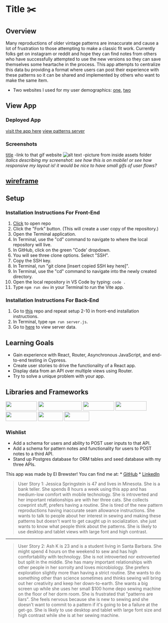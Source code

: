# **Title** ✂️

## **Overview**

Many reproductions of older vintage patterns are innaccurate and cause a lot of frustration to those attempting to make a classic fit work. Currently folks get on instagram or reddit and hope they can find notes from others who have successfully attempted to use the new versions so they can save themselves some heartache in the process.  This app attempts to centralize this data bu providing a format where users can post their experience with these patterns so it can be shared and implemented by others who want to make the same item. 
[^1]: User Story
[^2]: User Story

- Two websites I used for my user demographics: [one](https://www.moodfabrics.com/), [two](https://simplicity.com/)

## View App 

### Deployed App
[visit the app here](https://classic-aepv7dq7h-elbrewster.vercel.app/)
[view patterns server](https://api-patterns-for-ash.vercel.app/patterns)

### Screenshots
[title](link) -link to that gif website
![alt text](image.jpg) -picture from inside assets folder
*italics describing my screenshot: see how this is on mobile! or see how responsive my layout is!*
*it would be nice to have small gifs of user flows?*

[wireframe](link)
---
## Setup
### Installation Instructions For Front-End
1. [Click](https://github.com/ElBrewster/Classic-Fit) to open repo 
2. Click the "Fork" button. (This will create a user copy of the repository.)
3. Open the Terminal application.
4. In Terminal, use the "cd" command to navigate to where the local repository will live.
5. In GitHub, click on the green "Code' dropdown.
6. You will see three clone options. Select "SSH".
7. Copy the SSH key.
8. In Terminal, run "git clone [insert copied SSH key here]".
9. In Terminal, use the "cd" command to navigate into the newly created directory.
10. Open the local repository in VS Code by typing: `code .`
11. Type `npm run dev` in your Terminal to run the Vite app.

### Installation Instructions For Back-End
1. Go to [this](https://github.com/ElBrewster/api-patterns-for-ash) repo and repeat setup 2-10 in front-end installation instructions.
2. In Terminal, type `npm run server.js`.
3. Go to [here](http://localhost:5500/patterns) to view server data.

## Learning Goals
- Gain experience with React, Router, Asynchronous JavaScript, and end-to-end testing in Cypress.
- Create user stories to drive the functionality of a React app.
- Display data from an API over multiple views using Router.
- Try to solve a unique problem with your app.

## Libraries and Frameworks
<div>
  <img src="https://img.shields.io/badge/-react-333333?logo=react&style=for-the-badge" width="100" height="30"/> 
  <img src="https://img.shields.io/badge/-react%20router-f44250?logo=react%20router&logoColor=white&style=for-the-badge" width="140" height="30"/>
  <img src="https://img.shields.io/badge/-cypress-007780?logo=cypress&logoColor=white&style=for-the-badge" width="100" height="30"/>
  <img src="https://img.shields.io/badge/-CSS3-315780?logo=css3&style=for-the-badge" width="100" height="30"/>
  <img src="https://img.shields.io/badge/-sass-c69?logo=sass&logoColor=white&style=for-the-badge" width="100" height="30"/>  
  <img src="https://img.shields.io/badge/-npm-c12127?logo=npm&logoColor=white&style=for-the-badge" width="80"  height="30"/>
  <img src="https://img.shields.io/badge/-vite-333333?logo=vite&style=for-the-badge" width="80" height="30"/>
</div>

### Wishlist
- Add a schema for users and ability to POST user inputs to that API.
- Add a schema for pattern notes and functionality for users to POST notes to a third API.
- Stand up Postgres database for ORM tables and seed database with my three APIs.

This app was made by El Brewster! You can find me at:
    * [GitHub](https://github.com/ElBrewster)
    * [LinkedIn](https://www.linkedin.com/in/el-brewster-9817b0255/)

[^1]: 
> User Story 1: Jessica Springstein is 47 and lives in Minesota. She is a bank teller. She spends 8 hours a week using this app and has medium-low comfort with mobile technology. She is introverted and her important relationships are with her three cats. She collects cowprint stuff, prefers having a routine. She is tired of the new pattern reproductions having inaccurate seam allowance instructions. She wants to talk to people about her interest in sewing and making these patterns but doesn't want to get caught up in socialization. she just wants to know what people think about the patterns. She is likely to use desktop and tablet views with large font and high contrast.
---
[^2]: 
> User Story 2: Ash K is 23 and is a student living in Santa Barbara. She might spend 4 hours on the weekend to sew and has high comfortability with technology. She is not introverted nor extroverted but split in the middle. She has many important relationships with other people in her sorroity and loves microbiology. She prefers exploration slightly more than having a strict routine. She wants to do something other than science sometimes and thinks sewing will bring out her creativity and keep her down-to-earth. She wants a big screen up while she uses her small $100 home depo sewing machine on the floor of her dorm room. She is frustrated that "patterns are liars". She feels nervous because she is new to sewing and she doesn't want to commit to a pattern if it's going to be a failure at the get-go. She is likely to use desktop and tablet with large font size and high contrast while she is at her sewing machine. 
    
